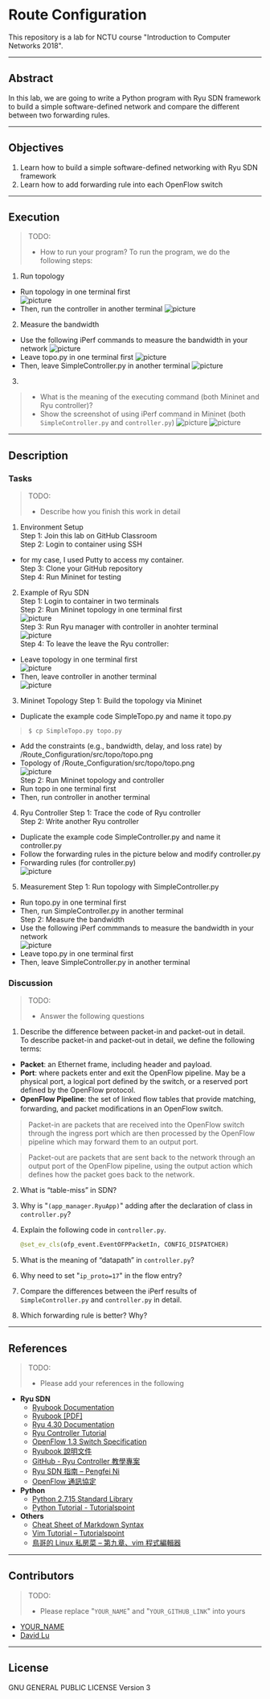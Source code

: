 # Route Configuration

This repository is a lab for NCTU course "Introduction to Computer Networks 2018".

---
## Abstract

In this lab, we are going to write a Python program with Ryu SDN framework to build a simple software-defined network and compare the different between two forwarding rules.

---
## Objectives

1. Learn how to build a simple software-defined networking with Ryu SDN framework
2. Learn how to add forwarding rule into each OpenFlow switch

---
## Execution

> TODO:
> * How to run your program?
To run the program, we do the following steps:
1. Run topology 
* Run topology in one terminal first <br />
![picture](runtopofirst.JPG)
* Then, run the controller in another terminal
![picture](thencontroller.JPG)
2. Measure the bandwidth 
* Use the following iPerf commands to measure the bandwidth in your network
![picture](iperfcommand.JPG)
* Leave topo.py in one terminal first
![picture](exit.JPG)
* Then, leave SimpleController.py in another terminal
![picture](leavecontroller.JPG)
3.
> * What is the meaning of the executing command (both Mininet and Ryu controller)?
> * Show the screenshot of using iPerf command in Mininet (both `SimpleController.py` and `controller.py`)
![picture](iperfresult1.JPG)
![picture](iperfresult2.JPG)

---
## Description

### Tasks

> TODO:
> * Describe how you finish this work in detail

1. Environment Setup <br />
Step 1: Join this lab on GitHub Classroom <br />
Step 2: Login to container using SSH <br />
* for my case, I used Putty to access my container.<br />
Step 3: Clone your GitHub repository <br />
Step 4: Run Mininet for testing <br />
2. Example of Ryu SDN <br />
Step 1: Login to container in two terminals <br />
Step 2: Run Mininet topology in one terminal first <br />
![picture](runtopofirst.JPG)<br />
Step 3: Run Ryu manager with controller in anohter terminal <br />
![picture](thencontroller.JPG)<br />
Step 4: To leave the leave the Ryu controller: <br />
* Leave topology in one terminal first<br />
![picture](exit.JPG)<br />
* Then, leave controller in another terminal<br />
![picture](leavecontroller.JPG)<br />

3. Mininet Topology
Step 1: Build the topology via Mininet<br />
* Duplicate the example code SimpleTopo.py and name it topo.py<br />
> `$ cp SimpleTopo.py topo.py`<br />
* Add the constraints (e.g., bandwidth, delay, and loss rate) by /Route_Configuration/src/topo/topo.png<br />
* Topology of /Route_Configuration/src/topo/topo.png<br />
![picture](/src/topo/topo.png)<br />
Step 2: Run Mininet topology and controller<br />
* Run topo in one terminal first<br />
* Then, run controller in another terminal<br />

4. Ryu Controller
Step 1: Trace the code of Ryu controller<br />
Step 2: Write another Ryu controller<br />
* Duplicate the example code SimpleController.py and name it controller.py<br />
* Follow the forwarding rules in the picture below and modify controller.py<br />
* Forwarding rules (for controller.py)<br />
![picture](forwardingrules.jpg)

5. Measurement
Step 1: Run topology with SimpleController.py<br />
* Run topo.py in one terminal first <br />
* Then, run SimpleController.py in another terminal<br />
Step 2: Measure the bandwidth<br />
* Use the following iPerf commmands to measure the bandwidth in your network<br />
![picture](iperfcommands.jpg)
* Leave topo.py in one terminal first<br />
* Then, leave SimpleController.py in another terminal<br />


### Discussion

> TODO:
> * Answer the following questions

1. Describe the difference between packet-in and packet-out in detail.<br />
To describe packet-in and packet-out in detail, we define the following terms:<br />
* **Packet**: an Ethernet frame, including header and payload.<br />
* **Port**: where packets enter and exit the OpenFlow pipeline. May be a physical port, a logical port defined by the switch, or a reserved port defined by the OpenFlow protocol.<br />
* **OpenFlow Pipeline**: the set of linked ﬂow tables that provide matching, forwarding, and packet modiﬁcations in an OpenFlow switch. <br />

> Packet-in are packets that are received into the OpenFlow switch through the ingress port which are then processed by the OpenFlow pipeline which may forward them to an output port.<br />

> Packet-out are packets that are sent back to the network through an output port of the OpenFlow pipeline, using the output action which defines how the packet goes back to the network.

   
2. What is “table-miss” in SDN?
   
3. Why is "`(app_manager.RyuApp)`" adding after the declaration of class in `controller.py`?
   
4. Explain the following code in `controller.py`.
    ```python
    @set_ev_cls(ofp_event.EventOFPPacketIn, CONFIG_DISPATCHER)
    ```

5. What is the meaning of “datapath” in `controller.py`?
   
6. Why need to set "`ip_proto=17`" in the flow entry?
   
7. Compare the differences between the iPerf results of `SimpleController.py` and `controller.py` in detail.
   
8. Which forwarding rule is better? Why?

---
## References

> TODO: 
> * Please add your references in the following

* **Ryu SDN**
    * [Ryubook Documentation](https://osrg.github.io/ryu-book/en/html/)
    * [Ryubook [PDF]](https://osrg.github.io/ryu-book/en/Ryubook.pdf)
    * [Ryu 4.30 Documentation](https://github.com/mininet/mininet/wiki/Introduction-to-Mininet)
    * [Ryu Controller Tutorial](http://sdnhub.org/tutorials/ryu/)
    * [OpenFlow 1.3 Switch Specification](https://www.opennetworking.org/wp-content/uploads/2014/10/openflow-spec-v1.3.0.pdf)
    * [Ryubook 說明文件](https://osrg.github.io/ryu-book/zh_tw/html/)
    * [GitHub - Ryu Controller 教學專案](https://github.com/OSE-Lab/Learning-SDN/blob/master/Controller/Ryu/README.md)
    * [Ryu SDN 指南 – Pengfei Ni](https://feisky.gitbooks.io/sdn/sdn/ryu.html)
    * [OpenFlow 通訊協定](https://osrg.github.io/ryu-book/zh_tw/html/openflow_protocol.html)
* **Python**
    * [Python 2.7.15 Standard Library](https://docs.python.org/2/library/index.html)
    * [Python Tutorial - Tutorialspoint](https://www.tutorialspoint.com/python/)
* **Others**
    * [Cheat Sheet of Markdown Syntax](https://www.markdownguide.org/cheat-sheet)
    * [Vim Tutorial – Tutorialspoint](https://www.tutorialspoint.com/vim/index.htm)
    * [鳥哥的 Linux 私房菜 – 第九章、vim 程式編輯器](http://linux.vbird.org/linux_basic/0310vi.php)

---
## Contributors

> TODO:
> * Please replace "`YOUR_NAME`" and "`YOUR_GITHUB_LINK`" into yours

* [YOUR_NAME](YOUR_GITHUB_LINK)
* [David Lu](https://github.com/yungshenglu)

---
## License

GNU GENERAL PUBLIC LICENSE Version 3
